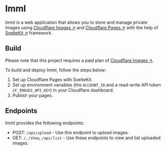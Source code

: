 # ImmI

ImmI is a web application that allows you to store and manage private images using [Cloudflare Images ↗](https://www.cloudflare.com/products/cloudflare-images/) and [Cloudflare Pages ↗](https://developers.cloudflare.com/pages/) with the help of [SvelteKit ↗](https://kit.svelte.dev/) framework.

## Build

Please note that this project requires a paid plan of [Cloudflare Images ↗](https://www.cloudflare.com/products/cloudflare-images/).

To build and deploy ImmI, follow the steps below:

1. Set up Cloudflare Pages with SvelteKit.
2. Set up environment variables (the `ACCOUNT_ID` and a read-write API token `CF_IMAGES_API_KEY`) in your Cloudflare dashboard.
3. Publish your pages.

## Endpoints

ImmI provides the following endpoints:

- POST: `/api/upload` - Use this endpoint to upload images.
- GET: `/`, `/show`, `/api/list` - Use these endpoints to view and list uploaded images.
